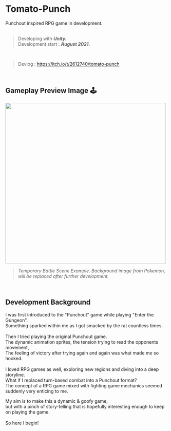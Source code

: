 # Tomato-Punch

Punchout inspired RPG game in development. <br /><br />
>Developing with **_Unity._**<br />
Development start : **_August 2021._**<br />
<br/>

>Devlog : https://itch.io/t/2612740/tomato-punch
<br/>

## Gameplay Preview Image 🕹️
<img src="https://user-images.githubusercontent.com/98079532/150507221-fe05273e-0fc8-4192-b061-08cfaf728d64.png" height="500">

>*_Temporary Battle Scene Example. Background image from Pokemon, will be replaced after further development._*
<br />

## Development Background

I was first introduced to the "Punchout" game while playing "Enter the Gungeon".<br />
Something sparked within me as I got smacked by the rat countless times.<br /><br />
Then I tried playing the original Punchout game.<br />
The dynamic animation sprites, the tension trying to read the opponents movement,<br />
The feeling of victory after trying again and again was what made me so hooked.<br /><br />
I loved RPG games as well, exploring new regions and diving into a deep storyline.<br />
What if I replaced turn-based combat into a Punchout format?<br />
The concept of a RPG game mixed with fighting game mechanics seemed suddenly very enticing to me.<br />

My aim is to make this a dynamic & goofy game,<br />
but with a pinch of story-telling that is hopefully interesting enough to keep on playing the game.<br /><br />
So here I begin!<br /><br />
